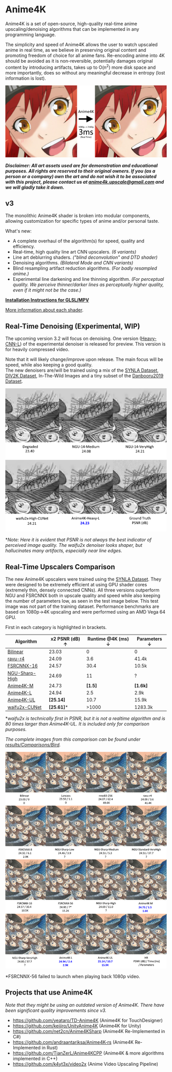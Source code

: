 # Anime4K

Anime4K is a set of open-source, high-quality real-time anime upscaling/denoising algorithms that can be implemented in any programming language.

The simplicity and speed of Anime4K allows the user to watch upscaled anime in real time, as we believe in preserving original content and promoting freedom of choice for all anime fans. Re-encoding anime into 4K should be avoided as it is non-reversible, potentially damages original content by introducing artifacts, takes up to O(n<sup>2</sup>) more disk space and more importantly, does so without any meaningful decrease in entropy (lost information is lost).


![Thumbnail Image](results/Main.png?raw=true)

***Disclaimer: All art assets used are for demonstration and educational purposes. All rights are reserved to their original owners. If you (as a person or a company) own the art and do not wish it to be associated with this project, please contact us at 	anime4k.upscale@gmail.com and we will gladly take it down.***


## v3
The monolithic Anime4K shader is broken into modular components, allowing customization for specific types of anime and/or personal taste.

What's new:
 - A complete overhaul of the algorithm(s) for speed, quality and efficiency.
 - Real-time, high quality line art CNN upscalers. *(6 variants)*
 - Line art deblurring shaders. *("blind deconvolution" and DTD shader)*
 - Denoising algorithms. *(Bilateral Mode and CNN variants)*
 - Blind resampling artifact reduction algorithms. *(For badly resampled anime.)*
 - Experimental line darkening and line thinning algorithm. *(For perceptual quality. We perceive thinner/darker lines as perceptually higher quality, even if it might not be the case.)*
 
**[Installation Instructions for GLSL/MPV](GLSL_Instructions.md)**  

[More information about each shader](https://github.com/bloc97/Anime4K/wiki).

## Real-Time Denoising (Experimental, WIP)
The upcoming version 3.2 will focus on denoising. One version ([Heavy-CNN-L](https://github.com/bloc97/Anime4K/blob/master/glsl/Denoise/Anime4K_Denoise_Heavy_CNN_L.glsl)) of the experimental denoiser is released for preview. This version is for heavily compressed video. 

Note that it will likely change/improve upon release. The main focus will be speed, while also keeping a good quality.  
The new denoisers are/will be trained using a mix of the [SYNLA Dataset](https://github.com/bloc97/SYNLA-Dataset), [DIV2K Dataset](https://data.vision.ee.ethz.ch/cvl/DIV2K/), In-The-Wild Images and a tiny subset of the [Danbooru2019 Dataset](https://www.gwern.net/Danbooru2019).


![Comparison](results/Comparisons/Bird_Denoise/Compare.png?raw=true)

\**Note: Here it is evident that PSNR is not always the best indicator of perceived image quality. The waifu2x denoiser looks shaper, but hallucinates many artifacts, especially near line edges.*


## Real-Time Upscalers Comparison

The new Anime4K upscalers were trained using the [SYNLA Dataset](https://github.com/bloc97/SYNLA-Dataset). They were designed to be extremely efficient at using GPU shader cores (extremely thin, densely connected CNNs). All three versions outperform NGU and FSRCNNX both in upscale quality and speed while also keeping the number of parameters low, as seen in the test image below. This test image was not part of the training dataset. Performance benchmarks are based on 1080p->4K upscaling and were performed using an AMD Vega 64 GPU.

First in each category is highlighted in brackets.

Algorithm | x2 PSNR (dB) ↑ | Runtime @4K (ms) ↓ | Parameters ↓
-- | -- | -- | --
[Bilinear](results/Comparisons/Bird/Bilinear.png) | 23.03 | 0 | 0
[ravu-r4](results/Comparisons/Bird/Ravu-r4.png) | 24.09 | 3.6 | 41.4k
[FSRCNNX-16](results/Comparisons/Bird/FSRCNNX-16.png) | 24.57 | 30.4 | 10.5k
[NGU-Sharp-High](results/Comparisons/Bird/NGU-Sharp-High.png) | 24.69 | 11 | ?
[Anime4K-M](results/Comparisons/Bird/Anime4K-M.png) | 24.73 | **[1.5]** | **[1.6k]**
[Anime4K-L](results/Comparisons/Bird/Anime4K-L.png) | 24.94 | 2.5 | 2.9k
[Anime4K-UL](results/Comparisons/Bird/Anime4K-UL.png) | **[25.14]** | 10.7 | 15.9k
[waifu2x-CUNet](results/Comparisons/Bird/waifu2x-CUNet.png) | **[25.61]**\* | >1000 | 1283.3k

\**waifu2x is technically first in PSNR, but it is not a realtime algorithm and is 80 times larger than Anime4K-UL. It is included only for comparison purposes.*

*The complete images from this comparison can be found under [results/Comparisons/Bird](results/Comparisons/Bird).*

![Comparison](results/Comparisons/Bird/Compare.png?raw=true)

\*FSRCNNX-56 failed to launch when playing back 1080p video.  

## Projects that use Anime4K
*Note that they might be using an outdated version of Anime4K. There have been significant quality improvements since v3.*
 - https://github.com/yeataro/TD-Anime4K (Anime4K for TouchDesigner)
 - https://github.com/keijiro/UnityAnime4K (Anime4K for Unity)
 - https://github.com/net2cn/Anime4KSharp (Anime4K Re-Implemented in C#)
 - https://github.com/andraantariksa/Anime4K-rs (Anime4K Re-Implemented in Rust)
 - https://github.com/TianZerL/Anime4KCPP (Anime4K & more algorithms implemented in C++)
 - https://github.com/k4yt3x/video2x (Anime Video Upscaling Pipeline)
